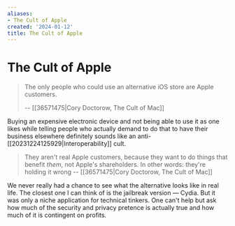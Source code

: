 ```yaml
---
aliases:
- The Cult of Apple
created: '2024-01-12'
title: The Cult of Apple
---
```


# The Cult of Apple

> The only people who could use an alternative iOS store are Apple customers.
>
>  -- [[36571475|Cory Doctorow, The Cult of Mac]]

Buying an expensive electronic device and not being able to use it as one likes while telling people who actually demand to do that to have their business elsewhere definitely sounds like an anti-[[20231224125929|Interoperability]] cult.

> They aren't real Apple customers, because they want to do things that benefit _them_, not Apple's shareholders. In other words: they're holding it wrong
> -- [[36571475|Cory Doctorow, The Cult of Mac]]

We never really had a chance to see what the alternative looks like in real life. The closest one I can think of is the jailbreak version — Cydia. But it was only a niche application for technical tinkers. One can't help but ask how much of the security and privacy pretence is actually true and how much of it is contingent on profits.